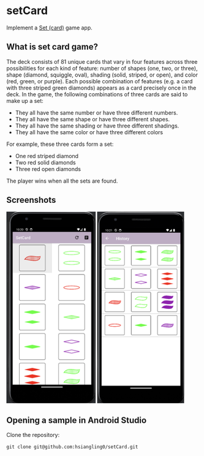 # setCard

Implement a [Set (card)](https://en.wikipedia.org/wiki/Set_(card_game)) game app.

## What is set card game?
The deck consists of 81 unique cards that vary in four features across three possibilities for each kind of feature: number of shapes (one, two, or three), shape (diamond, squiggle, oval), shading (solid, striped, or open), and color (red, green, or purple). Each possible combination of features (e.g. a card with three striped green diamonds) appears as a card precisely once in the deck. In the game, the following combinations of three cards are said to make up a set:

* They all have the same number or have three different numbers.
* They all have the same shape or have three different shapes.
* They all have the same shading or have three different shadings.
* They all have the same color or have three different colors

For example, these three cards form a set:
* One red striped diamond
* Two red solid diamonds
* Three red open diamonds

The player wins when all the sets are found.

## Screenshots
<img src="readme_img/game.png" alt="game" height="500"> <img src="readme_img/history.png" alt="history" height="500">

## Opening a sample in Android Studio

Clone the repository:

```
git clone git@github.com:hsiangling0/setCard.git
```

